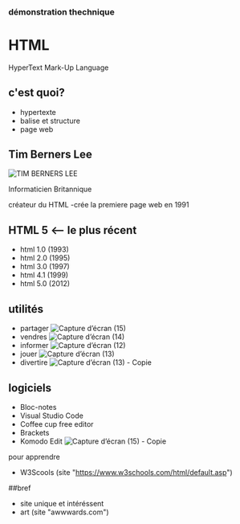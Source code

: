 ### démonstration thechnique

# HTML
HyperText Mark-Up Language
## c'est quoi?

- hypertexte
- balise et structure
- page web
## Tim Berners Lee 
![TIM BERNERS LEE](https://user-images.githubusercontent.com/93718161/145140096-ac2d0e65-eac7-4e10-bbb8-39870504ff00.jpg)

Informaticien Britannique

créateur du HTML
-crée la premiere page web en 1991

## HTML 5 <-- le plus récent

- html 1.0 (1993)
- html 2.0 (1995)
- html 3.0 (1997)
- html 4.1 (1999)
- html 5.0 (2012)

## utilités
- partager 
![Capture d’écran (15)](https://user-images.githubusercontent.com/93718161/145145801-b5be1072-f1d6-47de-a660-c01e37021396.png)
- vendres
![Capture d’écran (14)](https://user-images.githubusercontent.com/93718161/145145820-1030a047-155a-4dea-8929-9cb681926078.png)
- informer
![Capture d’écran (12)](https://user-images.githubusercontent.com/93718161/145145839-d0e2583c-e1de-4b4f-82cf-ef84e2932e66.png)
- jouer
![Capture d’écran (13)](https://user-images.githubusercontent.com/93718161/145145920-6f7db629-7a15-4036-88b5-6d39a58b8c73.png)
- divertire
![Capture d’écran (13) - Copie](https://user-images.githubusercontent.com/93718161/145145949-8720a201-64e6-40b8-a667-4510f7f3cfca.png)

## logiciels
- Bloc-notes
- Visual Studio Code
- Coffee cup free editor
- Brackets
- Komodo Edit
![Capture d’écran (15) - Copie](https://user-images.githubusercontent.com/93718161/145149016-a824b473-6a25-4a40-be98-209173c3767b.png)
 
 pour apprendre
- W3Scools (site "https://www.w3schools.com/html/default.asp")


##bref
- site unique et intéréssent
- art (site "awwwards.com")






